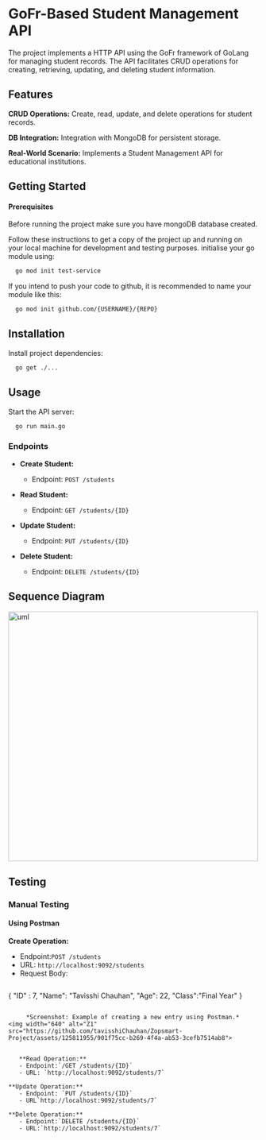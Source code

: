 
# GoFr-Based Student Management API
The project implements a HTTP API using the GoFr framework of GoLang for managing student records.
The API facilitates CRUD operations for creating, retrieving, updating, and deleting student information.

## Features
**CRUD Operations:** Create, read, update, and delete operations for student records.

**DB Integration:** Integration with MongoDB for persistent storage.

**Real-World Scenario:** Implements a Student Management API for educational institutions.

## Getting Started
#### Prerequisites
Before running the project make sure you have mongoDB database created.


Follow these instructions to get a copy of the project up and running on your local machine for development and testing purposes.
initialise your go module using:
```bash
  go mod init test-service

```
If you intend to push your code to github, it is recommended to name your module like this: 
```bash
  go mod init github.com/{USERNAME}/{REPO}

```

## Installation
Install project dependencies:

```bash
  go get ./...

```
    
## Usage
Start the API server:

```bash
  go run main.go
```
### Endpoints

- **Create Student:**
  - Endpoint: ```POST /students```
  

- **Read Student:**
  - Endpoint: ```GET /students/{ID}```
  

- **Update Student:**
  - Endpoint: ```PUT /students/{ID}```
  

- **Delete Student:**
  - Endpoint: ```DELETE /students/{ID}```
 


## Sequence Diagram

<img width="503" alt="uml" src="https://github.com/tavisshiChauhan/Zopsmart-Project/assets/125811955/c4c44cde-471a-4e60-b64d-a6bc863e1ff8">




## Testing
### Manual Testing
#### Using Postman

**Create Operation:**
   - Endpoint:`POST /students`
   - URL: `http://localhost:9092/students`
   - Request Body:
     ```json
{
    "ID" : 7,
    "Name": "Tavisshi Chauhan",
    "Age": 22,
    "Class":"Final Year"
}
```
     
     *Screenshot: Example of creating a new entry using Postman.*
<img width="640" alt="Z1" src="https://github.com/tavisshiChauhan/Zopsmart-Project/assets/125811955/901f75cc-b269-4f4a-ab53-3cefb7514ab8">


   **Read Operation:**
   - Endpoint:`/GET /students/{ID}`
   - URL: `http://localhost:9092/students/7`

**Update Operation:**
   - Endpoint: `PUT /students/{ID}`
   - URL`http://localhost:9092/students/7`

**Delete Operation:**
   - Endpoint:`DELETE /students/{ID}`
   - URL:`http://localhost:9092/students/7`


